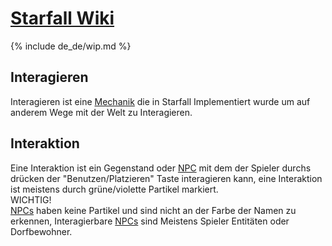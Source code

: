 # [<t>Starfall Wiki]({{site.baseurl}}/de_de/index)

{% include de_de/wip.md %}

## Interagieren

Interagieren ist eine [<e>Mechanik]({{site.baseurl}}/de_de/index#mechaniken) die in Starfall Implementiert wurde um auf anderem Wege mit der Welt zu Interagieren.

## Interaktion
Eine Interaktion ist ein Gegenstand oder [<e>NPC]({{site.baseurl}}/de_de/index#npcs) mit dem der Spieler durchs drücken der "Benutzen/Platzieren" Taste interagieren kann, eine Interaktion ist meistens durch grüne/violette Partikel markiert.<br>
WICHTIG!<br>
[<e>NPCs]({{site.baseurl}}/de_de/index#npcs) haben keine Partikel und sind nicht an der Farbe der Namen zu erkennen, Interagierbare [<e>NPCs]({{site.baseurl}}/de_de/index#npcs) sind Meistens Spieler Entitäten oder Dorfbewohner.
